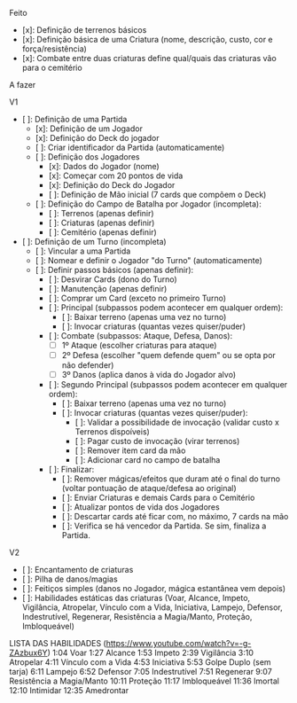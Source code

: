 Feito

- [x]: Definição de terrenos básicos
- [x]: Definição básica de uma Criatura (nome, descrição, custo, cor e força/resistência)
- [x]: Combate entre duas criaturas define qual/quais das criaturas vão para o cemitério

A fazer

V1
- [ ]: Definição de uma Partida
    - [x]: Definição de um Jogador
    - [x]: Definição do Deck do jogador
    - [ ]: Criar identificador da Partida (automaticamente)
    - [ ]: Definição dos Jogadores
        - [x]: Dados do Jogador (nome)
        - [x]: Começar com 20 pontos de vida
        - [x]: Definição do Deck do Jogador
        - [ ]: Definição de Mão inicial (7 cards que compõem o Deck)
    - [ ]: Definição do Campo de Batalha por Jogador (incompleta):
        - [ ]: Terrenos (apenas definir)
        - [ ]: Criaturas (apenas definir)
        - [ ]: Cemitério (apenas definir)
- [ ]: Definição de um Turno (incompleta)
    - [ ]: Vincular a uma Partida
    - [ ]: Nomear e definir o Jogador "do Turno" (automaticamente)
    - [ ]: Definir passos básicos (apenas definir):
        - [ ]: Desvirar Cards (dono do Turno)
        - [ ]: Manutenção (apenas definir)
        - [ ]: Comprar um Card (exceto no primeiro Turno)
        - [ ]: Principal (subpassos podem acontecer em qualquer ordem):
            - [ ]: Baixar terreno (apenas uma vez no turno)
            - [ ]: Invocar criaturas (quantas vezes quiser/puder)
        - [ ]: Combate (subpassos: Ataque, Defesa, Danos):
            - [ ] 1º Ataque (escolher criaturas para ataque)
            - [ ] 2º Defesa (escolher "quem defende quem" ou se opta por não defender)
            - [ ] 3º Danos (aplica danos à vida do Jogador alvo)
        - [ ]: Segundo Principal (subpassos podem acontecer em qualquer ordem):
            - [ ]: Baixar terreno (apenas uma vez no turno)
            - [ ]: Invocar criaturas (quantas vezes quiser/puder):
                - [ ]: Validar a possibilidade de invocação (validar custo x Terrenos dispoíveis)
                - [ ]: Pagar custo de invocação (virar terrenos)
                - [ ]: Remover item card da mão
                - [ ]: Adicionar card no campo de batalha
        - [ ]: Finalizar:
            - [ ]: Remover mágicas/efeitos que duram até o final do turno (voltar pontuação de ataque/defesa ao original)
            - [ ]: Enviar Criaturas e demais Cards para o Cemitério
            - [ ]: Atualizar pontos de vida dos Jogadores
            - [ ]: Descartar cards até ficar com, no máximo, 7 cards na mão
            - [ ]: Verifica se há vencedor da Partida. Se sim, finaliza a Partida.

V2
- [ ]: Encantamento de criaturas
- [ ]: Pilha de danos/magias
- [ ]: Feitiços simples (danos no Jogador, mágica estantânea vem depois)
- [ ]: Habilidades estáticas das criaturas (Voar, Alcance, Impeto, Vigilância, Atropelar, Vínculo com a Vida, Iniciativa, Lampejo, Defensor, Indestrutível, Regenerar, Resistência a Magia/Manto, Proteção, Imbloqueável)




LISTA DAS HABILIDADES (https://www.youtube.com/watch?v=-g-ZAzbux6Y)
1:04 Voar
1:27 Alcance
1:53 Impeto
2:39 Vigilância
3:10 Atropelar
4:11 Vínculo com a Vida
4:53 Iniciativa
5:53 Golpe Duplo (sem tarja)
6:11 Lampejo
6:52 Defensor
7:05 Indestrutível
7:51 Regenerar
9:07 Resistência a Magia/Manto
10:11 Proteção
11:17 Imbloqueável
11:36 Imortal
12:10 Intimidar
12:35 Amedrontar
